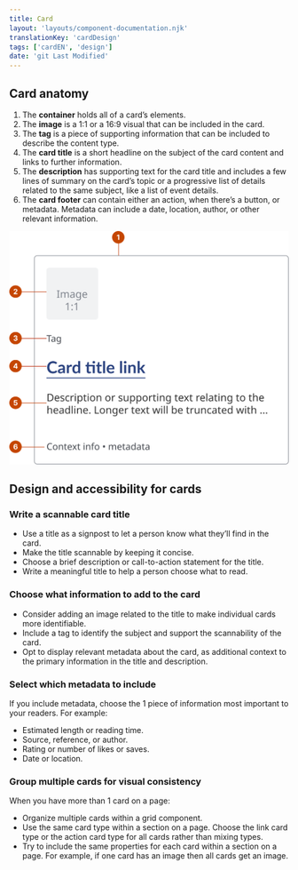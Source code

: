 ```yaml
---
title: Card
layout: 'layouts/component-documentation.njk'
translationKey: 'cardDesign'
tags: ['cardEN', 'design']
date: 'git Last Modified'
---
```


## Card anatomy

<ol class="anatomy-list">
  <li>The <strong>container</strong> holds all of a card’s elements.</li>
  <li>The <strong>image</strong> is a 1:1 or a 16:9 visual that can be included in the card.</li>
  <li>The <strong>tag</strong> is a piece of supporting information that can be included to describe the content type.</li>
  <li>The <strong>card title</strong> is a short headline on the subject of the card content and links to further information.</li>
  <li>The <strong>description</strong> has supporting text for the card title and includes a few lines of summary on the card’s topic or a progressive list of details related to the same subject, like a list of event details.</li>
  <li>The <strong>card footer</strong> can contain either an action, when there’s a button, or metadata. Metadata can include a date, location, author, or other relevant information.</li>
</ol>

<img class="b-sm b-default p-400" src="/images/en/components/anatomy/gcds-card-anatomy.svg" alt="An image showing a card's anatomy"/>

## Design and accessibility for cards

### Write a scannable card title

- Use a title as a signpost to let a person know what they’ll find in the card.
- Make the title scannable by keeping it concise.
- Choose a brief description or call-to-action statement for the title.
- Write a meaningful title to help a person choose what to read.

### Choose what information to add to the card

- Consider adding an image related to the title to make individual cards more identifiable.
- Include a tag to identify the subject and support the scannability of the card.
- Opt to display relevant metadata about the card, as additional context to the primary information in the title and description.

### Select which metadata to include

If you include metadata, choose the 1 piece of information most important to your readers. For example:

- Estimated length or reading time.
- Source, reference, or author.
- Rating or number of likes or saves.
- Date or location.

### Group multiple cards for visual consistency

When you have more than 1 card on a page:

- Organize multiple cards within a grid component.
- Use the same card type within a section on a page. Choose the link card type or the action card type for all cards rather than mixing types.
- Try to include the same properties for each card within a section on a page. For example, if one card has an image then all cards get an image.
